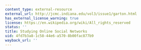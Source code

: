 ```yaml
---
content_type: external-resource
external_url: http://jcmc.indiana.edu/vol3/issue1/garton.html
has_external_license_warning: true
license: https://en.wikipedia.org/wiki/All_rights_reserved
status: ''
title: Studying Online Social Networks
uid: 4fd7b3a8-1c58-44e6-a570-8b00fac877b9
wayback_url: ''
---
```

